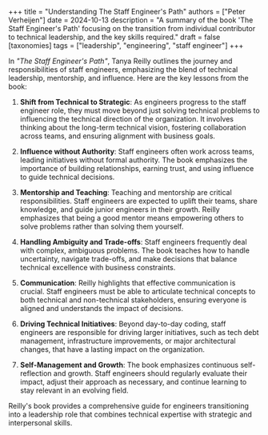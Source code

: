 +++
title = "Understanding The Staff Engineer's Path"
authors = ["Peter Verheijen"]
date = 2024-10-13
description = "A summary of the book 'The Staff Engineer's Path' focusing on the transition from individual contributor to technical leadership, and the key skills required."
draft = false
[taxonomies]
tags = ["leadership", "engineering", "staff engineer"]
+++

In *"The Staff Engineer's Path"*, Tanya Reilly outlines the journey and responsibilities of staff engineers, emphasizing the blend of technical leadership, mentorship, and influence. Here are the key lessons from the book:

1. **Shift from Technical to Strategic**: As engineers progress to the staff engineer role, they must move beyond just solving technical problems to influencing the technical direction of the organization. It involves thinking about the long-term technical vision, fostering collaboration across teams, and ensuring alignment with business goals.

2. **Influence without Authority**: Staff engineers often work across teams, leading initiatives without formal authority. The book emphasizes the importance of building relationships, earning trust, and using influence to guide technical decisions.

3. **Mentorship and Teaching**: Teaching and mentorship are critical responsibilities. Staff engineers are expected to uplift their teams, share knowledge, and guide junior engineers in their growth. Reilly emphasizes that being a good mentor means empowering others to solve problems rather than solving them yourself.

4. **Handling Ambiguity and Trade-offs**: Staff engineers frequently deal with complex, ambiguous problems. The book teaches how to handle uncertainty, navigate trade-offs, and make decisions that balance technical excellence with business constraints.

5. **Communication**: Reilly highlights that effective communication is crucial. Staff engineers must be able to articulate technical concepts to both technical and non-technical stakeholders, ensuring everyone is aligned and understands the impact of decisions.

6. **Driving Technical Initiatives**: Beyond day-to-day coding, staff engineers are responsible for driving larger initiatives, such as tech debt management, infrastructure improvements, or major architectural changes, that have a lasting impact on the organization.

7. **Self-Management and Growth**: The book emphasizes continuous self-reflection and growth. Staff engineers should regularly evaluate their impact, adjust their approach as necessary, and continue learning to stay relevant in an evolving field.

Reilly's book provides a comprehensive guide for engineers transitioning into a leadership role that combines technical expertise with strategic and interpersonal skills.
